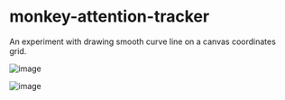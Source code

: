 # monkey-attention-tracker

An experiment with drawing smooth curve line on a canvas coordinates grid.

![image](https://github.com/user-attachments/assets/26cdfc43-1c73-4a1c-8bfe-d730fc407a55)

![image](https://github.com/user-attachments/assets/d298d86f-0bdd-4a29-8afe-eaa5e5fb7505)
